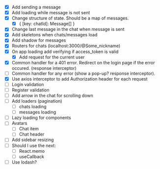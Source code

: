 - [x] Add sending a message
- [x] Add loading while message is not sent
- [x] Change structure of state. Should be a map of messages.
  - [x] { [key: chatId]: Message[] }
- [x] Change last message in the chat when message is sent
- [x] Add skeletons when chats/messages load
- [x] Add shadow for messages
- [x] Routers for chats (localhost:3000/@Some_nickname)
- [x] On app loading add verifying if access_token is valid
  - [x] Add request for the current user
- [x] Common handler for a 401 error. Redirect on the login page if the error occured. (response interceptor)
- [ ] Common handler for any error (show a pop-up? response interceptor).
- [x] Use axios interceptor to add Authorization header for each request
- [ ] Login validation
- [ ] Register validation
- [ ] Add arrow in the chat for scrolling down
- [ ] Add loaders (pagination)
  - [ ] chats loading
  - [ ] messages loading
- [ ] Lazy loading for components
- [ ] Avatars
  - [ ] Chat item
  - [ ] Chat header
- [ ] Add sidebar resizing
- [ ] Should I use the next:
  - [ ] React.memo
  - [ ] useCallback
- [ ] Use lodash?
